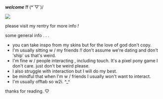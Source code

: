 ___welcome !!___ (*´▽`)/

<img src="https://64.media.tumblr.com/aebf46c47d76937aa60a7612ff146760/f5cf6f39d5a64467-c6/s400x600/576cd7cc0c59a8a2ab142e007b0790294b1d56cb.gifv">

please visit my rentry for more info _!_

 some general info . . . 

* you can take inspo from my skins but for the love of god don't copy. 
* I'm usually sitting w / my friends _!!_ don't assume we're dating and don't 'ship' us that's weird.
* I'm fine w / people interacting , including touch. It's a pixel pony game I don't care. just don't be weird please.
* I also struggle with interaction but I will do my best.
* be mindful that when I'm w / friends I usually won't want to interact. 
* I'm usually offtab so w2i. ^_^

thanks for reading. ♡
